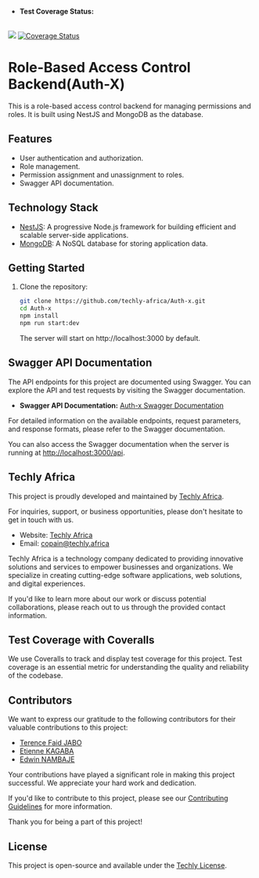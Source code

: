 - **Test Coverage Status:**
<br>
<a href="https://codeclimate.com/github/techly-africa/Auth-x/maintainability"><img src="https://api.codeclimate.com/v1/badges/57e44b095a375161ea1c/maintainability" /></a>
  <a href='https://coveralls.io/repos/github/techly-africa/Auth-x/badge.svg?branch=main'><img src='https://coveralls.io/repos/github/techly-africa/Auth-x/badge.svg?branch=main' alt='Coverage Status' /></a>

# Role-Based Access Control Backend(Auth-X)

This is a role-based access control backend for managing permissions and roles. It is built using NestJS and MongoDB as the database.

## Features

- User authentication and authorization.
- Role management.
- Permission assignment and unassignment to roles.
- Swagger API documentation.

## Technology Stack

- [NestJS](https://nestjs.com/): A progressive Node.js framework for building efficient and scalable server-side applications.
- [MongoDB](https://www.mongodb.com/): A NoSQL database for storing application data.

## Getting Started

1. Clone the repository:

   ```bash
   git clone https://github.com/techly-africa/Auth-x.git
   cd Auth-x
   npm install
   npm run start:dev
   ```

   The server will start on http://localhost:3000 by default.

## Swagger API Documentation

The API endpoints for this project are documented using Swagger. You can explore the API and test requests by visiting the Swagger documentation.

- **Swagger API Documentation:** [Auth-x Swagger Documentation](http://51.20.63.73/api)

For detailed information on the available endpoints, request parameters, and response formats, please refer to the Swagger documentation.

You can also access the Swagger documentation when the server is running at [http://localhost:3000/api](http://localhost:3000/api).

## Techly Africa

This project is proudly developed and maintained by [Techly Africa](https://www.techlyafrica.com/).

For inquiries, support, or business opportunities, please don't hesitate to get in touch with us.

- Website: [Techly Africa](https://www.techlyafrica.com/)
- Email: copain@techly.africa

Techly Africa is a technology company dedicated to providing innovative solutions and services to empower businesses and organizations. We specialize in creating cutting-edge software applications, web solutions, and digital experiences.

If you'd like to learn more about our work or discuss potential collaborations, please reach out to us through the provided contact information.

## Test Coverage with Coveralls

We use Coveralls to track and display test coverage for this project. Test coverage is an essential metric for understanding the quality and reliability of the codebase.

## Contributors

We want to express our gratitude to the following contributors for their valuable contributions to this project:

- [Terence Faid JABO](https://github.com/faid-terence)
- [Etienne KAGABA](https://github.com/kagaba-etienne)
- [Edwin NAMBAJE](https://github.com/edwinnambaje)

Your contributions have played a significant role in making this project successful. We appreciate your hard work and dedication.

If you'd like to contribute to this project, please see our [Contributing Guidelines](CONTRIBUTING.md) for more information.

Thank you for being a part of this project!

## License

This project is open-source and available under the [Techly License](LICENSE).
